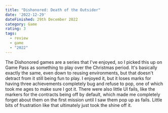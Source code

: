 ```yaml
---
title: "Dishonored: Death of the Outsider"
date: '2022-12-29'
dateFinished: 29th December 2022
category: Game
rating: 3
tags:
  - review
  - game
  - "2022"
---
```


The Dishonored games are a series that I've enjoyed, so I picked this up on Game Pass as something to play over the Christmas period. It's basically exactly the same, even down to reusing environments, but that doesn't detract from it still being fun to play. I enjoyed it, but it loses marks for having three achievements completely bug and refuse to pop, one of which took me ages to make sure I got it. There were also little UI fails, like the markers for the contracts being off by default, which made me completely forget about them on the first mission until I saw them pop up as fails. Little bits of frustration like that ultimately just took the shine off it.